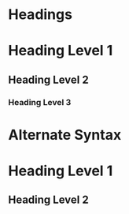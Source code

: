 # Headings
<!-- HTML <h1> -->
# Heading Level 1
<!-- HTML <h2> -->
## Heading Level 2
<!-- HTML <h3> -->
### Heading Level 3

# Alternate Syntax
<!-- HTML <h1> -->
Heading Level 1
=================
Heading Level 2
-----------------



